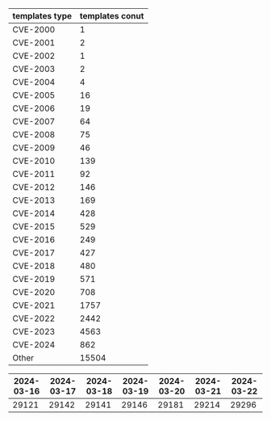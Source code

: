 | templates type | templates conut | 
| --- | --- | 
| CVE-2000 | 1 |
| CVE-2001 | 2 |
| CVE-2002 | 1 |
| CVE-2003 | 2 |
| CVE-2004 | 4 |
| CVE-2005 | 16 |
| CVE-2006 | 19 |
| CVE-2007 | 64 |
| CVE-2008 | 75 |
| CVE-2009 | 46 |
| CVE-2010 | 139 |
| CVE-2011 | 92 |
| CVE-2012 | 146 |
| CVE-2013 | 169 |
| CVE-2014 | 428 |
| CVE-2015 | 529 |
| CVE-2016 | 249 |
| CVE-2017 | 427 |
| CVE-2018 | 480 |
| CVE-2019 | 571 |
| CVE-2020 | 708 |
| CVE-2021 | 1757 |
| CVE-2022 | 2442 |
| CVE-2023 | 4563 |
| CVE-2024 | 862 |
| Other | 15504 |


|2024-03-16 | 2024-03-17 | 2024-03-18 | 2024-03-19 | 2024-03-20 | 2024-03-21 | 2024-03-22|
|--- | ------ | ------ | ------ | ------ | ------ | ---|
|29121 | 29142 | 29141 | 29146 | 29181 | 29214 | 29296|
